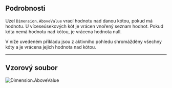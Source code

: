 ## Podrobnosti
Uzel `Dimension.AboveValue` vrací hodnotu nad danou kótou, pokud má hodnotu. U víceseúsekových kót je vrácen vnořený seznam hodnot. Pokud kóta nemá hodnotu nad kótou, je vrácena hodnota null.

V níže uvedeném příkladu jsou z aktivního pohledu shromážděny všechny kóty a je vrácena jejich hodnota nad kótou.
___
## Vzorový soubor

![Dimension.AboveValue](./Revit.Elements.Dimension.AboveValue_img.jpg)
